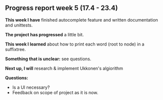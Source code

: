 ## Progress report week 5 (17.4 - 23.4)

**This week I have** finished autocomplete feature and written documentation and unittests.

**The project has progressed** a little bit.

**This week I learned** about how to print each word (root to node) in a suffixtree.

**Something that is unclear:**  see questions.

**Next up, I will** research & implement Ukkonen's algiorithm

**Questions:** 
- Is a UI necessary?
- Feedback on scope of project as it is now.

